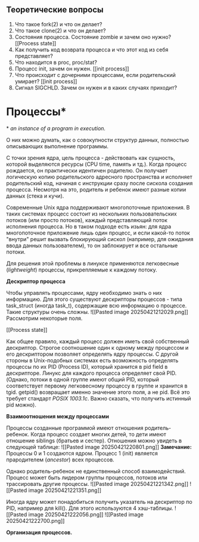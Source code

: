 ## Теоретические вопросы
1. Что такое fork(2) и что он делает?
2. Что такое clone(2) и что он делает?
3. Состояния процесса. Состояние zombie и зачем оно нужно? [[Process state]]
4. Как получить код возврата процесса и что этот код из себя представляет?
5. Что находится в proc, proc/stat?
6. Процесс init, зачем он нужен. [[init process]]
7. Что происходит с дочерними процессами, если родительский умирает? [[init process]]
8. Сигнал SIGCHLD. Зачем он нужен и в каких случаях приходит?
# Процессы*
\* *an instance of a program in execution.*

О них можно думать, как о совокупности структур данных, полностью описывающих выполнение программы.

С точки зрения ядра, цель процесса - действовать как сущность, которой выделяются ресурсы (CPU time, память и тд.). Когда процесс рождается, он практически идентичен родителю. Он получает логическую копию родительского адресного пространства и исполняет родительский код, начиная с инструкции сразу после сискола создания процесса. Несмотря на это, родитель и ребенок имеют разные копии данных (стека и кучи).

Современные Unix ядра поддерживают многопоточные приложения. В таких системах процесс состоит из нескольких пользовательских потоков (или просто потоков), каждый представляющий поток исполнения процесса. Но в таком подходе есть изьян: для ядра многопоточное приложение лишь один процесс, и если какой-то поток "внутри" решит вызвать блокирующий сискол (например, для ожидания ввода данных пользователем), то он заблокирует и все остальные потоки.

Для решения этой проблемы в линуксе применяются легковесные (*lightweight*) процессы, прикрепляемые к каждому потоку. 

**Дескриптор процесса**

Чтобы управлять процессами, ядру необходимо знать о них информацию. Для этого существуют дескрипторы процессов - типа task_struct (иногда task_t), содержащие всю информацию о процессе. Такие структуры очень сложны.
![[Pasted image 20250421212029.png]]
Рассмотрим некоторые поля.

[[Process state]]

Как общее правило, каждый процесс должен иметь свой собственный дескриптор. Строгое соотношение один к одному между процессом и его дескриптором позволяет определять ядру процессы. С другой стороны в Unix-подобных системах есть возможность определять процессы по их PID (Process ID), который хранится в pid field в дескрипторе. Линукс для каждого процесса определяет свой PID. (Однако, потоки в одной группе имеют общий PID, который соответствует первому легковесному процессу в группе и хранится в tgid. getpid() возвращает именно значение этого поля, а не pid. Всё это требует стандарт *POSIX 1003.1c*. Важно сказать, что получить истинный pid можно).  

**Взаимоотношения между процессами**

Процессы созданные программой имеют отношения родитель-ребенок. Когда процесс создает многих детей, то дети имеют отношение siblings (братьев и сестер). Отношения можно увидеть в следующей таблице:
![[Pasted image 20250421220801.png]]
**Замечание:** Процессы 0 и 1 создаются ядром. Процесс 1 (init) является прародителем (*ancestor*) всех процессов.

Однако родитель-ребенок не единственный способ взаимодействий. Процесс может быть лидером группы процессов, потоков или трассировать другие процессы. 
![[Pasted image 20250421221342.png]]
![[Pasted image 20250421221351.png]]

Иногда ядру может понадобиться получить указатель на дескриптор по PID, например для kill(). Для этого используются 4 хэш-таблицы.
![[Pasted image 20250421222056.png]]
![[Pasted image 20250421222700.png]]

**Организация процессов.**
